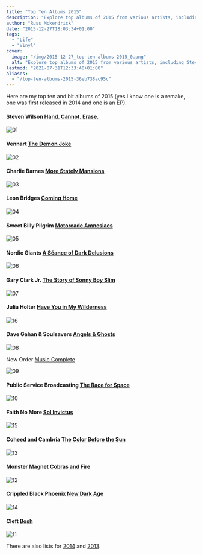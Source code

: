 ```yaml
---
title: "Top Ten Albums 2015"
description: "Explore top albums of 2015 from various artists, including Steven Wilson, Vennart, Leon Bridges, and more. Check out my eclectic music picks!"
author: "Russ Mckendrick"
date: "2015-12-27T18:03:34+01:00"
tags:
  - "Life"
  - "Vinyl"
cover:
  image: "/img/2015-12-27_top-ten-albums-2015_0.png"
  alt: "Explore top albums of 2015 from various artists, including Steven Wilson, Vennart, Leon Bridges, and more. Check out my eclectic music picks!"
lastmod: "2021-07-31T12:33:40+01:00"
aliases:
  - "/top-ten-albums-2015-36eb738ac95c"
---
```


Here are my top ten and bit albums of 2015 (yes I know one is a remake, one was first released in 2014 and one is an EP).

#### Steven Wilson [Hand. Cannot. Erase.](https://www.youtube.com/watch?v=m6m6MuzPE9I)

![01](/img/2015-12-27_top-ten-albums-2015_1.jpg)

#### Vennart [The Demon Joke](https://open.spotify.com/album/6C4N3XgTqXo64E5tUIDoYc)

![02](/img/2015-12-27_top-ten-albums-2015_2.jpg)

#### Charlie Barnes [More Stately Mansions](https://open.spotify.com/album/6wT7kUv7U5MY5w70Gnm1Ht)

![03](/img/2015-12-27_top-ten-albums-2015_3.jpg)

#### Leon Bridges [Coming Home](https://open.spotify.com/album/4svLfrPPk2npPVuI4kXPYg)

![04](/img/2015-12-27_top-ten-albums-2015_4.jpg)

#### Sweet Billy Pilgrim [Motorcade Amnesiacs](https://open.spotify.com/album/6eMwRuMmPAJ33Dz9HtT8RN)

![05](/img/2015-12-27_top-ten-albums-2015_5.jpg)

#### Nordic Giants [A Séance of Dark Delusions](https://open.spotify.com/album/6KPpPpfyajb13yUcLTPTFF)

![06](/img/2015-12-27_top-ten-albums-2015_6.jpg)

#### Gary Clark Jr. [The Story of Sonny Boy Slim](https://open.spotify.com/album/5gRwx5vpeXUA75GmuqwByn)

![07](/img/2015-12-27_top-ten-albums-2015_7.jpg)

#### Julia Holter [Have You in My Wilderness](https://open.spotify.com/album/1kVTV6AoeMjAOMOJyVfYOl)

![16](/img/2015-12-27_top-ten-albums-2015_8.jpg)

#### Dave Gahan & Soulsavers [Angels & Ghosts](https://open.spotify.com/album/6ktDFJ9gHrd4Y5oScUHxtx)

![08](/img/2015-12-27_top-ten-albums-2015_9.jpg)

New Order [Music Complete](https://open.spotify.com/album/3c1pvSBGoHSbtiKWGCSTcp)

![09](/img/2015-12-27_top-ten-albums-2015_10.jpg)

#### Public Service Broadcasting [The Race for Space](https://open.spotify.com/album/65KwtzkJXw7oT819NFWmEP)

![10](/img/2015-12-27_top-ten-albums-2015_11.jpg)

#### Faith No More [Sol Invictus](https://open.spotify.com/album/0pmOoQ16XaMwNeSxXAN7q1)

![15](/img/2015-12-27_top-ten-albums-2015_12.jpg)

#### Coheed and Cambria [The Color Before the Sun](https://open.spotify.com/album/6ewn6Mp7uBHuncFbdEvlGe)

![13](/img/2015-12-27_top-ten-albums-2015_13.jpg)

#### Monster Magnet [Cobras and Fire](https://open.spotify.com/album/19XNtx6FMO86fdyvaXYa7Y)

![12](/img/2015-12-27_top-ten-albums-2015_14.jpg)

#### Crippled Black Phoenix [New Dark Age](https://open.spotify.com/album/29Liv2s3JtqOQHzCdi9pPM)

![14](/img/2015-12-27_top-ten-albums-2015_15.jpg)

#### Cleft [Bosh](https://open.spotify.com/album/3KA3IglCQQMT9xDG8oNkAr)

![11](/img/2015-12-27_top-ten-albums-2015_16.jpg)

There are also lists for [2014](/2014/12/03/2014s-top-20-albums/) and [2013](/2013/12/08/top-10-2013/).
